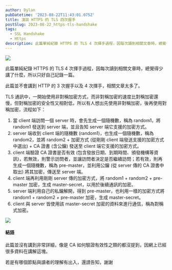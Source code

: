 ```yaml
---
author: Dylan
pubDatetime: '2023-08-22T11:43:01.075Z'
title: 淺談 HTTPS 的 TLS 四次握手
postSlug: 2023-08-22_https-tls-handshake
tags:
  - SSL Handshake
  - Https
description: 此篇單純紀錄 HTTPS 的 TLS 4 次揮手過程，因每次讀到相關文章時，總覺得少講了什麼，所以只好自己記錄一篇。
---
```


![](/fromMediumImg/1__i__HjA5P3Anoaxmc__Jajp__Q.png)

此篇單純紀錄 HTTPS 的 TLS 4 次揮手過程，因每次讀到相關文章時，總覺得少講了什麼，所以只好自己記錄一篇。

此篇並不會講到 HTTP 的 3 次握手以及 4 次揮手，相關文章太多了。

TLS 通訊中，一開始使用非對稱加密方式，而非對稱加密的速度比對稱加密還慢，但對稱加密的安全性又相對低，所以有人想出先使用非對稱加密，後再使用對稱加密，流程如下：

1.  當 client 端訪問一個 server 時，會先生成一個隨機數，稱為 random1，將 random1 發送到 server 端，並且告知 server 端它支援的加密方式。
2.  server 端收到 client 端的隨機數 (random1)，也生成一個隨機數，稱為 random2，並將 random2 + 加密方式 (從剛剛 client 端發送支援的加密方式中選出) + CA 證書 (含公鑰) 發送至 client 端它支援的加密方式。
3.  client 端驗證 CA 證書是否有效 (包含發放日期、到期時間、頒發機構等資訊)，若無效，則警示訪問者，並讓訪問者決定是否繼續訪問；若有效，則再生成一個隨機數，稱為 pre-master，並利用公鑰 (從 server 傳的 CA 證書中取出) 將其加密，傳送至 server 端。
4.  client 端再利用剛剛 server 傳的加密方式，將 random1 + random2 + pre-master 加密，生成 master-secret，以用於後續通訊的加密。
5.  server 端利用自己的私鑰解開，得到 pre-master，也利用一樣的加密方式將 random1 + random2 + pre-master 加密，生成 master-secret。
6.  client 與 server 皆使用該 master-secret 加密的資料來進行通信，稱為對稱式加密。

![](/fromMediumImg/1__zklPcmdbmRRgFU3wrmpwvA.png)

#### 結語

此篇並沒有講到非常詳細，像是 CA 如何驗證有效性之類的都沒提到，因網上已經很多資料在講解這塊。

若是有哪個節點與讀者的理解有出入，還請告知，謝謝